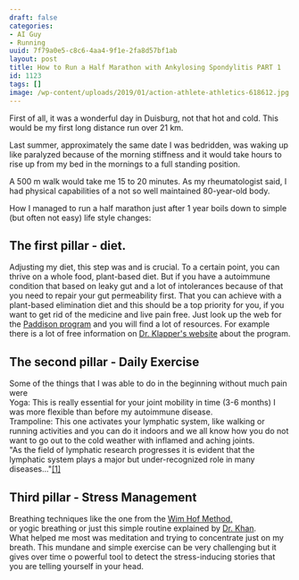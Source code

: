 ```yaml
---
draft: false
categories:
- AI Guy
- Running
uuid: 7f79a0e5-c8c6-4aa4-9f1e-2fa8d57bf1ab
layout: post
title: How to Run a Half Marathon with Ankylosing Spondylitis PART 1
id: 1123
tags: []
image: /wp-content/uploads/2019/01/action-athlete-athletics-618612.jpg
---
```


First of all, it was a wonderful day in Duisburg, not that hot and cold. This would be my first long distance run over 21 km.   
  
Last summer, approximately the same date I was bedridden, was waking up like paralyzed because of the morning stiffness and it would take hours to rise up from my bed in the mornings to a full standing position.  
  
A 500 m walk would take me 15 to 20 minutes. As my rheumatologist said, I had physical capabilities of a not so well maintained 80-year-old body.

How I managed to run a half marathon just after 1 year boils down to simple (but often not easy) life style changes:

## The first pillar - diet.

Adjusting my diet, this step was and is crucial. To a certain point, you can thrive on a whole food, plant-based diet. But if you have a autoimmune condition that based on leaky gut and a lot of intolerances because of that you need to repair your gut permeability first. That you can achieve with a plant-based elimination diet and this should be a top priority for you, if you want to get rid of the medicine and live pain free.
Just look up the web for the [Paddison program](https://www.paddisonprogram.com/) and you will find a lot of resources. For example there is a lot of free information on [Dr. Klapper's website](https://www.doctorklaper.com) about the program.

## The second pillar - Daily Exercise

Some of the things that I was able to do in the beginning without much pain were  
Yoga: This is really essential&nbsp;for your joint mobility in time (3-6 months) I was more flexible than before my autoimmune disease.   
Trampoline: This one activates your lymphatic system, like walking or running activities and you can do it indoors and we all know how you do not want to go out to the cold weather with inflamed and aching joints.  
"As the field of lymphatic research progresses it is evident that the lymphatic system plays a major but under-recognized role in many diseases..."[[1]](https://www.ncbi.nlm.nih.gov/pmc/articles/PMC4397133/)

## Third pillar - Stress Management

Breathing techniques like the one from the [Wim Hof Method,](https://www.wimhofmethod.com/)  
or yogic breathing or just this simple routine explained by [Dr. Khan](https://www.youtube.com/watch?v=mZES4JiVsLM).  
What helped me most was meditation and trying to concentrate just on my breath. This mundane and simple exercise can be very challenging but it gives over time o powerful tool to detect the stress-inducing stories that you are telling yourself in your head.


